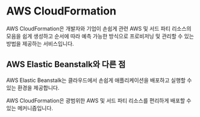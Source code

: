# AWS CloudFormation

AWS CloudFormation은 개발자와 기업이 손쉽게 관련 AWS 및 서드 파티 리소스의 모음을 쉽게 생성하고 순서에 따라 예측 가능한 방식으로 프로비저닝 및 관리할 수 있는 방법을 제공하는 서비스입니다.

## AWS Elastic Beanstalk와 다른 점

AWS Elastic Beanstalk는 클라우드에서 손쉽게 애플리케이션을 배포하고 실행할 수 있는 환경을 제공합니다.

AWS CloudFormation은 광범위한 AWS 및 서드 파티 리소스를 편리하게 배포할 수 있는 메커니즘입니다.
